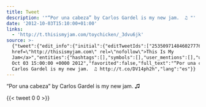 ```yaml
---
title: Tweet
description: '"“Por una cabeza” by Carlos Gardel is my new jam.  ♫ "'
date: '2012-10-03T15:10:00+01:00'
links:
  - 'http://t.thisismyjam.com/toychicken/_3dvu6jk'
source: >-
  {"tweet":{"edit_info":{"initial":{"editTweetIds":["253509714846027776"],"editableUntil":"2012-10-03T16:00:00.659Z","editsRemaining":"5","isEditEligible":true}},"retweeted":false,"source":"<a
  href=\"http://thisismyjam.com\" rel=\"nofollow\">This Is My
  Jam</a>","entities":{"hashtags":[],"symbols":[],"user_mentions":[],"urls":[{"url":"http://t.co/DV14ph2h","expanded_url":"http://t.thisismyjam.com/toychicken/_3dvu6jk","display_url":"t.thisismyjam.com/toychicken/_3d…","indices":["52","72"]}]},"display_text_range":["0","72"],"favorite_count":"0","id_str":"253509714846027776","truncated":false,"retweet_count":"0","id":"253509714846027776","possibly_sensitive":false,"created_at":"Wed
  Oct 03 15:00:00 +0000 2012","favorited":false,"full_text":"“Por una cabeza” by
  Carlos Gardel is my new jam.  ♫ http://t.co/DV14ph2h","lang":"es"}}
---
```

“Por una cabeza” by Carlos Gardel is my new jam.  ♫ 
    
{{< tweet 0 0 >}}
    
